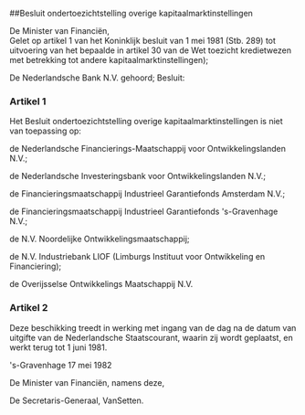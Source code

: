 <meta http-equiv='Content-Type' content='text/html; charset=utf-8' />

##Besluit ondertoezichtstelling overige kapitaalmarktinstellingen

De Minister van Financiën,  
Gelet op artikel 1 van het Koninklijk besluit van 1 mei 1981 (Stb. 289) tot uitvoering van het bepaalde in artikel 30 van de Wet toezicht kredietwezen met betrekking tot andere kapitaalmarktinstellingen);

De Nederlandsche Bank N.V. gehoord;
Besluit:    

### Artikel  1  

Het Besluit ondertoezichtstelling overige kapitaalmarktinstellingen is niet van toepassing op: 

de Nederlandsche Financierings-Maatschappij voor Ontwikkelingslanden N.V.;  

de Nederlandsche Investeringsbank voor Ontwikkelingslanden N.V.;  

de Financieringsmaatschappij Industrieel Garantiefonds Amsterdam N.V.;  

de Financieringsmaatschappij Industrieel Garantiefonds 's-Gravenhage N.V.;  

de N.V. Noordelijke Ontwikkelingsmaatschappij;  

de N.V. Industriebank LIOF (Limburgs Instituut voor Ontwikkeling en Financiering);  

de Overijsselse Ontwikkelings Maatschappij N.V.    

### Artikel  2  

Deze beschikking treedt in werking met ingang van de dag na de datum van uitgifte van de Nederlandsche Staatscourant, waarin zij wordt geplaatst, en werkt terug tot 1 juni 1981.  

's-Gravenhage 
17 mei 1982    

De 
Minister van Financiën, namens deze, 

De 
Secretaris-Generaal,
VanSetten.    
